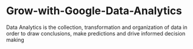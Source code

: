 # Grow-with-Google-Data-Analytics
Data Analytics is the collection, transformation and organization of data in order to draw conclusions, make predictions and drive informed decision making
